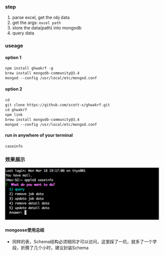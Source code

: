 ### step
1. parse excel, get the obj data
2. get the args: `excel path`
3. store the data(path) into mongodb
4. query data


### useage
#### option 1
```
npm install ghwakrf -g  
brew install mongodb-community@3.4
mongod --config /usr/local/etc/mongod.conf
```
#### option 2
```
cd
git clone https://github.com/scott-x/ghwakrf.git
cd ghwakrf
npm link
brew install mongodb-community@3.4
mongod --config /usr/local/etc/mongod.conf
```
#### run in anywhere of your terminal
```
caseinfo
```
### 效果展示
![](./imgs/1.png)

#### mongoose使用总结
- 同样的表，Schema结构必须相同才可以访问，这里踩了一坑，就多了一个字段，折腾了几个小时，建议封装Schema
